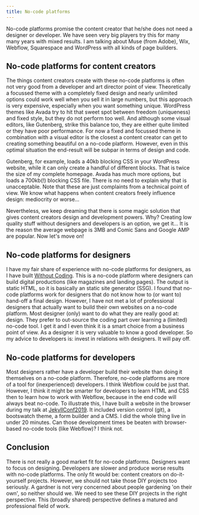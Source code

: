 ```yaml
---
title: No-code platforms
---
```


No-code platforms promise the content creator that he/she does not need a designer or developer. We have seen very big players try this for many many years with mixed results. I am talking about Muse (from Adobe), Wix, Webflow, Squarespace and WordPress with all kinds of page builders.

## No-code platforms for content creators

The things content creators create with these no-code platforms is often not very good from a developer and art director point of view. Theoretically a focussed theme with a completely fixed design and nearly unlimited options could work well when you sell it in large numbers, but this approach is very expensive, especially when you want something unique. WordPress themes like Avada try to hit that sweet spot between freedom (uniqueness) and fixed style, but they do not perform too well. And although some visual editors, like Gutenberg, strike this balance too, they are either quite limited or they have poor performance. For now a fixed and focussed theme in combination with a visual editor is the closest a content creator can get to creating something beautiful on a no-code platform. However, even in this optimal situation the end-result will be subpar in terms of design and code.

Gutenberg, for example, loads a 40kb blocking CSS in your WordPress website, while it can only create a handful of different blocks. That is twice the size of my complete homepage. Avada has much more options, but loads a 700kb(!) blocking CSS file. There is no need to explain why that is unacceptable. Note that these are just complaints from a technical point of view. We know what happens when content creators freely influence design: mediocrity or worse...

Nevertheless, we keep dreaming that there is some magic solution that gives content creators design and development powers. Why? Creating low quality stuff without designers and developers is an option, we get it... It is the reason the average webpage is 3MB and Comic Sans and Google AMP are popular. Now let's move on!

## No-code platforms for designers

I have my fair share of experience with no-code platforms for designers, as I have built [Without Coding](https://withoutcoding.com/). This is a no-code platform where designers can build digital productions (like magazines and landing pages). The output is static HTML, so it is basically an static site generator (SSG). I found that no-code platforms work for designers that do not know how to (or want to) hand-off a final design. However, I have not met a lot of professional designers that actually want to build their own websites on a no-code platform. Most designer (only) want to do what they are really good at: design. They prefer to out-source the coding part over learning a (limited) no-code tool. I get it and I even think it is a smart choice from a business point of view. As a designer it is very valuable to know a good developer. So my advice to developers is: invest in relations with designers. It will pay off. 

## No-code platforms for developers

Most designers rather have a developer build their website than doing it themselves on a no-code platform. Therefore, no-code platforms are more of a tool for (inexperienced) developers. I think Webflow could be just that. However, I think it might be smarter for developers to learn HTML and CSS then to learn how to work with Webflow, because in the end code will always beat no-code. To illustrate this, I have built a website in the browser during my talk at [JekyllConf2019](https://jekyllconf.com/). It included version control (git), a bootswatch theme, a form builder and a CMS. I did the whole thing live in under 20 minutes. Can those development times be beaten with browser-based no-code tools (like Webflow)? I think not.

## Conclusion

There is not really a good market fit for no-code platforms. Designers want to focus on designing. Developers are slower and produce worse results with no-code platforms. The only fit would be: content creators on do-it-yourself projects. However, we should not take those DIY projects too seriously. A gardner is not very concerned about people gardening 'on their own', so neither should we. We need to see these DIY projects in the right perspective. This (broadly shared) perspective defines a matured and professional field of work.